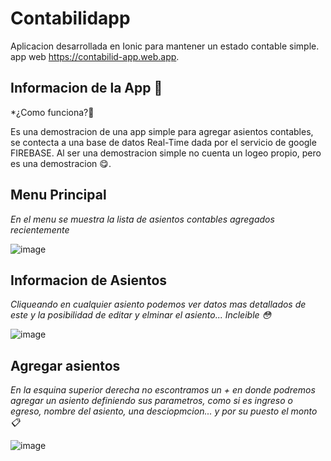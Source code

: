 # Contabilidapp

Aplicacion desarrollada en Ionic para mantener un estado contable simple. app web https://contabilid-app.web.app.

## Informacion de la App 🚀

*¿Como funciona?🤔

Es una demostracion de una app simple para agregar asientos contables, se contecta a una base de datos Real-Time dada por el servicio de google FIREBASE.
Al ser una demostracion simple no cuenta un logeo propio, pero es una demostracion 😋.

## Menu Principal
_En el menu se muestra la lista de asientos contables agregados recientemente_

![image](https://user-images.githubusercontent.com/36265003/111327213-f40b9100-864b-11eb-8ffd-8c2ebd5b12e9.png)

## Informacion de Asientos
_Cliqueando en cualquier asiento podemos ver datos mas detallados de este y la posibilidad de editar y elminar el asiento... Incleible 😳_

![image](https://user-images.githubusercontent.com/36265003/111328311-e4d91300-864c-11eb-978d-40dc5a9a3266.png)


## Agregar asientos
_En la esquina superior derecha no escontramos un + en donde podremos agregar un asiento definiendo sus parametros, como si es ingreso o egreso, nombre del asiento, una desciopmcion... y por su puesto el monto📋_

![image](https://user-images.githubusercontent.com/36265003/111328700-3c777e80-864d-11eb-96e0-24f6d9e5535b.png)

